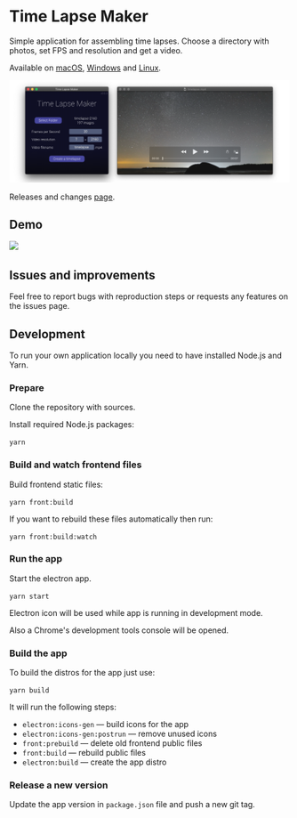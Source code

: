 [mac]: https://github.com/Aurora-Hunters/timelapse-maker/releases/download/v0.0.2/TimeLapse-Maker-0.0.2.dmg
[win]: https://github.com/Aurora-Hunters/timelapse-maker/releases/download/v0.0.2/TimeLapse-Maker-Setup-0.0.2.exe
[lin]: https://github.com/Aurora-Hunters/timelapse-maker/releases/download/v0.0.2/TimeLapse-Maker-0.0.2.AppImage

# Time Lapse Maker

Simple application for assembling time lapses. Choose a directory with photos, set FPS and resolution and get a video.  

Available on [macOS][mac], [Windows][win] and [Linux][lin].

![](./docs/assets/demo.png)

Releases and changes [page](https://github.com/Aurora-Hunters/timelapse-maker/releases/latest).

## Demo

![](./docs/assets/demo.gif)

## Issues and improvements

Feel free to report bugs with reproduction steps or requests any features on the issues page.

## Development

To run your own application locally you need to have installed Node.js and Yarn.

### Prepare

Clone the repository with sources.

Install required Node.js packages:

`yarn`

### Build and watch frontend files

Build frontend static files:

`yarn front:build`

If you want to rebuild these files automatically then run:

`yarn front:build:watch`

### Run the app

Start the electron app.

`yarn start`

Electron icon will be used while app is running in development mode.

Also a Chrome's development tools console will be opened.  

### Build the app

To build the distros for the app just use:

`yarn build`

It will run the following steps:

- `electron:icons-gen` — build icons for the app 
- `electron:icons-gen:postrun` — remove unused icons
- `front:prebuild` — delete old frontend public files 
- `front:build` — rebuild public files  
- `electron:build` — create the app distro

### Release a new version

Update the app version in `package.json` file and push a new git tag. 
